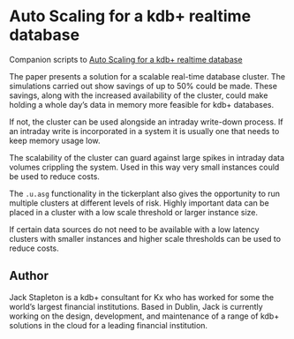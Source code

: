 Auto Scaling for a kdb+ realtime database
=========================================


Companion scripts to [Auto Scaling for a kdb+ realtime database](https://code.kx.com/q/cloud/autoscale/)


The paper presents a solution for a scalable real-time database cluster.
The simulations carried out show savings of up to 50% could be made.
These savings, along with the increased availability of the cluster, could make holding a whole day’s data in memory more feasible for kdb+ databases.

If not, the cluster can be used alongside an intraday write-down process.
If an intraday write is incorporated in a system it is usually one that needs to keep memory usage low.

The scalability of the cluster can guard against large spikes in intraday data volumes crippling the system.
Used in this way very small instances could be used to reduce costs.

The `.u.asg` functionality in the tickerplant also gives the opportunity to run multiple clusters at different levels of risk.
Highly important data can be placed in a cluster with a low scale threshold or larger instance size.

If certain data sources do not need to be available with a low latency clusters with smaller instances and higher scale thresholds can be used to reduce costs.


## Author

Jack Stapleton is a kdb+ consultant for Kx who has worked for some the world’s largest financial institutions.
Based in Dublin, Jack is currently working on the design, development, and maintenance of a range of kdb+ solutions in the cloud for a leading financial institution.


